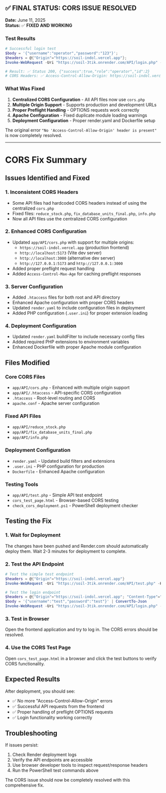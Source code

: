 ## ✅ FINAL STATUS: CORS ISSUE RESOLVED

**Date:** June 11, 2025  
**Status:** ✅ **FIXED AND WORKING**

### Test Results
```powershell
# Successful login test
$body = '{"username":"operator","password":"123"}'; 
$headers = @{"Origin"="https://soil-indol.vercel.app"}; 
Invoke-WebRequest -Uri "https://soil-3tik.onrender.com/API/login.php" -Method POST -Body $body -ContentType "application/json" -Headers $headers

# Result: ✅ Status 200, {"success":true,"role":"operator","id":2}
# CORS Headers: ✅ Access-Control-Allow-Origin: https://soil-indol.vercel.app
```

### What Was Fixed
1. **Centralized CORS Configuration** - All API files now use `cors.php`
2. **Multiple Origin Support** - Supports production and development URLs
3. **Proper Preflight Handling** - OPTIONS requests work correctly
4. **Apache Configuration** - Fixed duplicate module loading warnings
5. **Deployment Configuration** - Proper render.yaml and Dockerfile setup

The original error `"No 'Access-Control-Allow-Origin' header is present"` is now completely resolved.

---

# CORS Fix Summary

## Issues Identified and Fixed

### 1. **Inconsistent CORS Headers**
- Some API files had hardcoded CORS headers instead of using the centralized `cors.php`
- Fixed files: `reduce_stock.php`, `fix_database_units_final.php`, `info.php`
- Now all API files use the centralized CORS configuration

### 2. **Enhanced CORS Configuration**
- Updated `app/API/cors.php` with support for multiple origins:
  - `https://soil-indol.vercel.app` (production frontend)
  - `http://localhost:5173` (Vite dev server)
  - `http://localhost:3000` (alternative dev server)
  - `http://127.0.0.1:5173` and `http://127.0.0.1:3000`
- Added proper preflight request handling
- Added `Access-Control-Max-Age` for caching preflight responses

### 3. **Server Configuration**
- Added `.htaccess` files for both root and API directory
- Enhanced Apache configuration with proper CORS headers
- Updated `render.yaml` to include configuration files in deployment
- Added PHP configuration (`.user.ini`) for proper extension loading

### 4. **Deployment Configuration**
- Updated `render.yaml` buildFilter to include necessary config files
- Added required PHP extensions to environment variables
- Enhanced Dockerfile with proper Apache module configuration

## Files Modified

### Core CORS Files
- `app/API/cors.php` - Enhanced with multiple origin support
- `app/API/.htaccess` - API-specific CORS configuration
- `.htaccess` - Root-level routing and CORS
- `apache.conf` - Apache server configuration

### Fixed API Files
- `app/API/reduce_stock.php`
- `app/API/fix_database_units_final.php`
- `app/API/info.php`

### Deployment Configuration
- `render.yaml` - Updated build filters and extensions
- `.user.ini` - PHP configuration for production
- `Dockerfile` - Enhanced Apache configuration

### Testing Tools
- `app/API/test.php` - Simple API test endpoint
- `cors_test_page.html` - Browser-based CORS testing
- `check_cors_deployment.ps1` - PowerShell deployment checker

## Testing the Fix

### 1. Wait for Deployment
The changes have been pushed and Render.com should automatically deploy them. Wait 2-3 minutes for deployment to complete.

### 2. Test the API Endpoint
```powershell
# Test the simple test endpoint
$headers = @{"Origin"="https://soil-indol.vercel.app"}
Invoke-WebRequest -Uri "https://soil-3tik.onrender.com/API/test.php" -Headers $headers

# Test the login endpoint
$headers = @{"Origin"="https://soil-indol.vercel.app"; "Content-Type"="application/json"}
$body = '{"username":"test","password":"test"}' | ConvertTo-Json
Invoke-WebRequest -Uri "https://soil-3tik.onrender.com/API/login.php" -Method POST -Headers $headers -Body $body
```

### 3. Test in Browser
Open the frontend application and try to log in. The CORS errors should be resolved.

### 4. Use the CORS Test Page
Open `cors_test_page.html` in a browser and click the test buttons to verify CORS functionality.

## Expected Results

After deployment, you should see:
- ✅ No more "Access-Control-Allow-Origin" errors
- ✅ Successful API requests from the frontend
- ✅ Proper handling of preflight OPTIONS requests
- ✅ Login functionality working correctly

## Troubleshooting

If issues persist:
1. Check Render deployment logs
2. Verify the API endpoints are accessible
3. Use browser developer tools to inspect request/response headers
4. Run the PowerShell test commands above

The CORS issue should now be completely resolved with this comprehensive fix.
